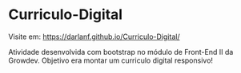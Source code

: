 # Curriculo-Digital

Visite em: https://darlanf.github.io/Curriculo-Digital/

Atividade desenvolvida com bootstrap no módulo de Front-End II da Growdev.
Objetivo era montar um curriculo digital responsivo!
